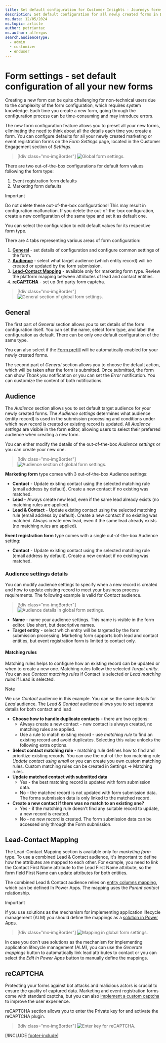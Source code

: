 ```yaml
---
title: Set default configuration for Customer Insights - Journeys forms
description: Set default configuration for all newly created forms in Dynamics 365 Customer Insights - Journeys.
ms.date: 12/05/2024
ms.topic: article
author: petrjantac
ms.author: alfergus
search.audienceType: 
  - admin
  - customizer
  - enduser
---
```


# Form settings - set default configuration of all your new forms

Creating a new form can be quite challenging for non-technical users due to the complexity of the form configuration, which requires system knowledge. Each time you create a new form, going through the configuration process can be time-consuming and may introduce errors.

The new form configuration feature allows you to preset all your new forms, eliminating the need to think about all the details each time you create a form. You can configure defaults for all your newly created marketing or event registration forms on the *Form Settings* page, located in the Customer Engagement section of *Settings*.

> [!div class="mx-imgBorder"]
> ![Global form settings.](media/real-time-marketing-form-global-settings.png)

There are two out-of-the-box configurations for default form values following the form type:

1. Event registration form defaults
1. Marketing form defaults

> [!IMPORTANT]
> Do not delete these out-of-the-box configurations! This may result in configuration malfunction. If you delete the out-of-the-box configuration, create a new configuration of the same type and set it as default one.

You can select the configuration to edit default values for its respective form type.

There are 4 tabs representing various areas of form configuration:

1. **[General](real-time-marketing-form-global-settings.md#general)** - set details of configuration and configure common settings of the form.
1. **[Audience](real-time-marketing-form-global-settings.md#audience)** - select what target audience (which entity record) will be created or updated by the form submission.
1. **[Lead-Contact Mapping](real-time-marketing-form-global-settings.md#lead-contact-mapping)** - available only for marketing form type. Review the platform mapping between attributes of lead and contact entities.
1. **[reCAPTCHA](real-time-marketing-form-global-settings.md#recaptcha)** - set up 3rd party form captcha.

> [!div class="mx-imgBorder"]
> ![General section of global form settings.](media/real-time-marketing-form-global-settings-general.png)

## General

The first part of *General* section allows you to set details of the form configuration itself. You can set the name, select form type, and label the configuration as default. There can be only one default configuration of the same type.

You can also select if the [Form prefill](real-time-marketing-form-prefill.md) will be automatically enabled for your newly created forms.

The second part of *General* section allows you to choose the default action, which will be taken after the form is submitted. Once submitted, the form can show *Thank you* notification or you can set the *Error* notification. You can customize the content of both notifications.

## Audience

The *Audience* section allows you to set default target audience for your newly created forms. The *Audience settings* determines what audience (entity record) is used in the submission processing and conditions under which new record is created or existing record is updated. All *Audience settings* are visible in the form editor, allowing users to select their preferred audience when creating a new form.

You can either modify the details of the out-of-the-box *Audience settings* or you can create your new one.

> [!div class="mx-imgBorder"]
> ![Audience section of global form settings.](media/real-time-marketing-form-global-settings-audience.png)

**Marketing form** type comes with 3 out-of-the-box Audience settings:

- **Contact** - Update existing contact using the selected matching rule (email address by default). Create a new contact if no existing was matched.
- **Lead** - Always create new lead, even if the same lead already exists (no matching rules are applied).
- **Lead & Contact** - Update existing contact using the selected matching rule (email address by default). Create a new contact if no existing was matched. Always create new lead, even if the same lead already exists (no matching rules are applied).

**Event registration form** type comes with a single out-of-the-box Audience setting:

- **Contact** - Update existing contact using the selected matching rule (email address by default). Create a new contact if no existing was matched.

### Audience settings details

You can modify audience settings to specify when a new record is created and how to update existing record to meet your business process requirements. The following example is valid for *Contact* audience.

> [!div class="mx-imgBorder"]
> ![Audience details in global form settings.](media/real-time-marketing-form-global-settings-audience-details.png)

- **Name** - name your audience settings. This name is visible in the form editor. Use short, but descriptive names.
- **Target entity** - select which entity will be targeted by the form submission processing. Marketing form supports both lead and contact entities, but event registration form is limited to contact only.

#### Matching rules

Matching rules helps to configure how an existing record can be updated or when to create a new one. Matching rules follow the selected *Target entity*. You can see *Contact matching rules* if Contact is selected or *Lead matching rules* if Lead is selected.

> [!NOTE]
> We use *Contact* audience in this example. You can se the same details for *Lead* audience. The *Lead & Contact* audience allows you to set separate details for both contact and lead.

- **Choose how to handle duplicate contacts** - there are two options:
  - Always create a new contact - new contact is always created, no matching rules are applied.
  - Use a rule to match existing record - use *matching rule* to find an existing record and avoid duplicates. Selecting this value unlocks the following extra options.
- **Select contact matching rule** - matching rule defines how to find and prioritize existing records. You can use the out-of-the-box matching rule *Update contact using email* or you can create you own custom matching rules. Custom matching rules can be created in Settings -> Matching rules.
- **Update matched contact with submitted data**
  - Yes - the best matching record is updated with form submission data.
  - No - the matched record is not updated with form submission data. The forms submission data is only linked to the matched record.
- **Create a new contact if there was no match to an existing one?**
  - Yes - if the matching rule doesn't find any suitable record to update, a new record is created.
  - No - no new record is created. The form submission data can be accessed only through the Form submission.

## Lead-Contact Mapping

The Lead-Contact Mapping section is available only for *marketing form* type. To use a combined Lead & Contact audience, it's important to define how the attributes are mapped to each other. For example, you need to link the Contact First Name attribute to the Lead First Name attribute, so the form field First Name can update attributes for both entities.

The combined Lead & Contact audience relies on [entity columns mapping](https://learn.microsoft.com/power-apps/maker/data-platform/map-entity-fields), which can be defined In Power Apps. The mapping uses the *Parent contact* relationship.

> [!IMPORTANT]
> If you use solutions as the mechanism for implementing application lifecycle management (ALM) you should define the mappings as a [solution in Power Apps](https://learn.microsoft.com/power-apps/maker/data-platform/solutions-overview).

> [!div class="mx-imgBorder"]
> ![Mapping in global form settings.](media/real-time-marketing-form-global-settings-mapping.png)

In case you don't use solutions as the mechanism for implementing application lifecycle management (ALM), you can use the *Generate mappings* button to automatically link lead attributes to contact or you can select the *Edit in Power Apps* button to manually define the mappings.

## reCAPTCHA

Protecting your forms against bot attacks and malicious actors is crucial to ensure the quality of captured data. Marketing and event registration forms come with standard captcha, but you can also [implement a custom captcha](real-time-marketing-form-custom-captcha.md) to improve the user experience.

reCAPTCHA section allows you to enter the Private key for and activate the reCAPTCHA plugin.

> [!div class="mx-imgBorder"]
> ![Enter key for reCAPTCHA.](media/real-time-marketing-configure-form-recaptcha.png)

[!INCLUDE [footer-include](./includes/footer-banner.md)]